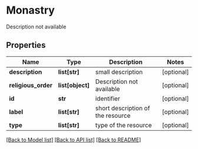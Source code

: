 # Monastry

Description not available
## Properties
Name | Type | Description | Notes
------------ | ------------- | ------------- | -------------
**description** | **list[str]** | small description | [optional] 
**religious_order** | **list[object]** | Description not available | [optional] 
**id** | **str** | identifier | [optional] 
**label** | **list[str]** | short description of the resource | [optional] 
**type** | **list[str]** | type of the resource | [optional] 

[[Back to Model list]](../README.md#documentation-for-models) [[Back to API list]](../README.md#documentation-for-api-endpoints) [[Back to README]](../README.md)


